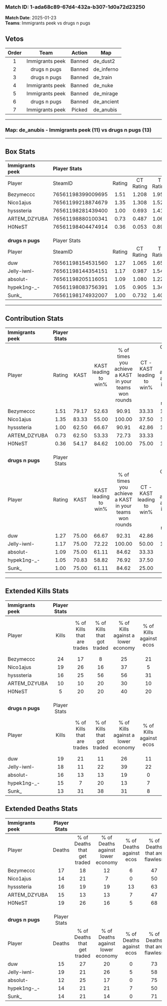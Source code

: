 ### Match ID: 1-ada68c89-67d4-432a-b307-1d0a72d23250  
**Match Date**: 2025-01-23  
**Teams**: Immigrants peek vs drugs n pugs  

## Vetos  

| Order | Team | Action | Map |
| :---: | :--: | :----: | --- |
| 1 | Immigrants peek | Banned | de_dust2 |
| 2 | drugs n pugs | Banned | de_inferno |
| 3 | drugs n pugs | Banned | de_train |
| 4 | Immigrants peek | Banned | de_nuke |
| 5 | Immigrants peek | Banned | de_mirage |
| 6 | drugs n pugs | Banned | de_ancient |
| 7 | Immigrants peek | Picked | de_anubis |

---  

### **Map**: de_anubis - Immigrants peek (11) vs drugs n pugs (13)  
---  

## Box Stats  

| **Immigrants peek** | Player Stats      |        |           |          |       |       |       |         |        |      |     |
| :- | :- | :-: | :-: | :-: | :-: | :-: | :-: | :-: | :-: | :-: | :-: |
| Player              | SteamID           | Rating | CT Rating | T Rating | KAST  |  ADR  | Kills | Assists | Deaths | K/D  | HS% |
| Bezymeccc           | 76561198399009695 |  1.51  |   1.208   |  1.956   | 79.17 | 111.0 |  24   |    8    |   17   | 1.41 | 87  |
| Nico1ajus           | 76561199218874679 |  1.35  |   1.308   |  1.528   | 83.33 | 87.9  |  19   |    6    |   14   | 1.36 | 42  |
| hysssteria          | 76561198281439400 |  1.00  |   0.693   |  1.413   | 62.50 | 77.8  |  16   |    3    |   16   | 1.00 | 50  |
| ARTEM_DZYUBA        | 76561198880100341 |  0.73  |   0.487   |  1.064   | 62.50 | 53.9  |  10   |    3    |   15   | 0.67 | 40  |
| H0NeST              | 76561198404474914 |  0.36  |   0.053   |  0.896   | 54.17 | 39.5  |   5   |    4    |   19   | 0.26 | 60  |
|                     |                   |        |           |          |       |       |       |         |        |      |     |
|                     |                   |        |           |          |       |       |       |         |        |      |     |
|                     |                   |        |           |          |       |       |       |         |        |      |     |
| **drugs n pugs**    | Player Stats      |        |           |          |       |       |       |         |        |      |     |
| Player              | SteamID           | Rating | CT Rating | T Rating | KAST  |  ADR  | Kills | Assists | Deaths | K/D  | HS% |
| duw                 | 76561198154531560 |  1.27  |   1.065   |  1.650   | 75.00 | 88.6  |  19   |    6    |   15   | 1.27 | 63  |
| Jelly-iwnl-         | 76561198144354151 |  1.17  |   0.987   |  1.541   | 75.00 | 95.3  |  18   |    8    |   19   | 0.95 | 44  |
| absolut-            | 76561198205116051 |  1.09  |   1.080   |  1.225   | 75.00 | 48.3  |  16   |    3    |   12   | 1.33 | 25  |
| hypek1ng-_-         | 76561198083756391 |  1.05  |   0.905   |  1.349   | 70.83 | 69.7  |  15   |    5    |   14   | 1.07 | 66  |
| Sunk_               | 76561198174932007 |  1.00  |   0.732   |  1.407   | 75.00 | 66.9  |  13   |    5    |   14   | 0.93 | 23  |
---  

## Contribution Stats  

| **Immigrants peek** | Player Stats |       |                      |                                                        |                           |                                                             |                          |                                                            |
| :- | :-: | :-: | :-: | :-: | :-: | :-: | :-: | :-: |
| Player              |    Rating    | KAST  | KAST leading to win% | % of times you achieve a KAST in your teams won rounds | CT - KAST leading to win% | CT - % of times you achieve a KAST in your teams won rounds | T - KAST leading to win% | T - % of times you achieve a KAST in your teams won rounds |
| Bezymeccc           |     1.51     | 79.17 |        52.63         |                         90.91                          |           33.33           |                           100.00                            |          70.00           |                           87.50                            |
| Nico1ajus           |     1.35     | 83.33 |        55.00         |                         100.00                         |           37.50           |                           100.00                            |          66.67           |                           100.00                           |
| hysssteria          |     1.00     | 62.50 |        66.67         |                         90.91                          |           42.86           |                           100.00                            |          87.50           |                           87.50                            |
| ARTEM_DZYUBA        |     0.73     | 62.50 |        53.33         |                         72.73                          |           33.33           |                            66.67                            |          66.67           |                           75.00                            |
| H0NeST              |     0.36     | 54.17 |        84.62         |                         100.00                         |           75.00           |                           100.00                            |          88.89           |                           100.00                           |
|                     |              |       |                      |                                                        |                           |                                                             |                          |                                                            |
|                     |              |       |                      |                                                        |                           |                                                             |                          |                                                            |
|                     |              |       |                      |                                                        |                           |                                                             |                          |                                                            |
| **drugs n pugs**    | Player Stats |       |                      |                                                        |                           |                                                             |                          |                                                            |
| Player              |    Rating    | KAST  | KAST leading to win% | % of times you achieve a KAST in your teams won rounds | CT - KAST leading to win% | CT - % of times you achieve a KAST in your teams won rounds | T - KAST leading to win% | T - % of times you achieve a KAST in your teams won rounds |
| duw                 |     1.27     | 75.00 |        66.67         |                         92.31                          |           42.86           |                            75.00                            |          81.82           |                           100.00                           |
| Jelly-iwnl-         |     1.17     | 75.00 |        72.22         |                         100.00                         |           50.00           |                           100.00                            |          90.00           |                           100.00                           |
| absolut-            |     1.09     | 75.00 |        61.11         |                         84.62                          |           33.33           |                            75.00                            |          88.89           |                           88.89                            |
| hypek1ng-_-         |     1.05     | 70.83 |        58.82         |                         76.92                          |           37.50           |                            75.00                            |          77.78           |                           77.78                            |
| Sunk_               |     1.00     | 75.00 |        61.11         |                         84.62                          |           25.00           |                            50.00                            |          90.00           |                           100.00                           |
---  

## Extended Kills Stats  

| **Immigrants peek** | Player Stats |                            |                            |                                    |                         |                              |                                 |                                       |                    |           |
| :- | :-: | :-: | :-: | :-: | :-: | :-: | :-: | :-: | :-: | :-: |
| Player              |    Kills     | % of Kills that are trades | % of Kills that got traded | % of Kills against a lower economy | % of Kills against ecos | % of Kills that are flawless | % of Kills that are close duels | % of Kills that are assisted by flash | Pistol Round Kills | AWP Kills |
| Bezymeccc           |      24      |             17             |             8              |                 25                 |           21            |              75              |                0                |                   0                   |         0          |     4     |
| Nico1ajus           |      19      |             26             |             16             |                 37                 |            5            |              58              |                0                |                   0                   |         6          |     3     |
| hysssteria          |      16      |             25             |             56             |                 56                 |           31            |              81              |                0                |                   0                   |         0          |     0     |
| ARTEM_DZYUBA        |      10      |             10             |             20             |                 30                 |           10            |              50              |               30                |                   0                   |         0          |     0     |
| H0NeST              |      5       |             20             |             20             |                 40                 |           20            |              20              |                0                |                   0                   |         0          |     0     |
|                     |              |                            |                            |                                    |                         |                              |                                 |                                       |                    |           |
|                     |              |                            |                            |                                    |                         |                              |                                 |                                       |                    |           |
|                     |              |                            |                            |                                    |                         |                              |                                 |                                       |                    |           |
| **drugs n pugs**    | Player Stats |                            |                            |                                    |                         |                              |                                 |                                       |                    |           |
| Player              |    Kills     | % of Kills that are trades | % of Kills that got traded | % of Kills against a lower economy | % of Kills against ecos | % of Kills that are flawless | % of Kills that are close duels | % of Kills that are assisted by flash | Pistol Round Kills | AWP Kills |
| duw                 |      19      |             21             |             11             |                 26                 |           11            |              68              |                0                |                   0                   |         0          |     1     |
| Jelly-iwnl-         |      18      |             11             |             22             |                 39                 |           22            |              44              |                0                |                   0                   |         0          |     2     |
| absolut-            |      16      |             13             |             13             |                 19                 |            0            |              50              |                0                |                   6                   |         1          |     2     |
| hypek1ng-_-         |      15      |             7              |             20             |                 13                 |            7            |              47              |                7                |                   0                   |         0          |     1     |
| Sunk_               |      13      |             31             |             38             |                 31                 |            8            |              62              |                8                |                   0                   |         4          |     2     |
## Extended Deaths Stats  

| **Immigrants peek** | Player Stats |                             |                                   |                          |                               |                            |                           |               |
| :- | :-: | :-: | :-: | :-: | :-: | :-: | :-: | :-: |
| Player              |    Deaths    | % of Deaths that get traded | % of Deaths against lower economy | % of Deaths against ecos | % of Deaths that are flawless | % of Deaths that are close | % of Deaths while blinded | Deaths to AWP |
| Bezymeccc           |      17      |             18              |                12                 |            6             |              47               |             0              |             0             |       0       |
| Nico1ajus           |      14      |             21              |                 7                 |            0             |              50               |             0              |             7             |       2       |
| hysssteria          |      16      |             19              |                19                 |            13            |              63               |             0              |             0             |       1       |
| ARTEM_DZYUBA        |      15      |             13              |                13                 |            7             |              47               |             0              |             0             |       0       |
| H0NeST              |      19      |             26              |                16                 |            5             |              68               |             11             |             0             |       2       |
|                     |              |                             |                                   |                          |                               |                            |                           |               |
|                     |              |                             |                                   |                          |                               |                            |                           |               |
|                     |              |                             |                                   |                          |                               |                            |                           |               |
| **drugs n pugs**    | Player Stats |                             |                                   |                          |                               |                            |                           |               |
| Player              |    Deaths    | % of Deaths that get traded | % of Deaths against lower economy | % of Deaths against ecos | % of Deaths that are flawless | % of Deaths that are close | % of Deaths while blinded | Deaths to AWP |
| duw                 |      15      |             27              |                20                 |            0             |              73               |             7              |             0             |       2       |
| Jelly-iwnl-         |      19      |             21              |                26                 |            5             |              58               |             11             |             0             |       2       |
| absolut-            |      12      |             25              |                17                 |            0             |              75               |             0              |             0             |       0       |
| hypek1ng-_-         |      14      |             21              |                21                 |            7             |              50               |             0              |             0             |       1       |
| Sunk_               |      14      |             21              |                14                 |            0             |              71               |             0              |             0             |       1       |
